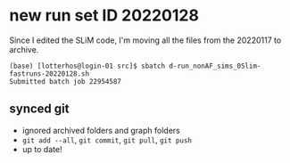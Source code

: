 

# new run set ID 20220128

Since I edited the SLiM code, I'm moving all the files from the 20220117 to archive.

```
(base) [lotterhos@login-01 src]$ sbatch d-run_nonAF_sims_0Slim-fastruns-20220128.sh
Submitted batch job 22954587
```

## synced git
- ignored archived folders and graph folders
- `git add --all`, `git commit`, `git pull`, `git push`
- up to date!
